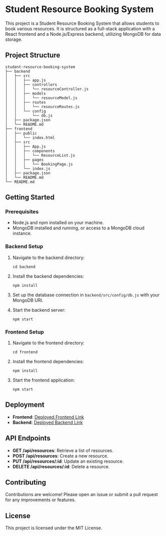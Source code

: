 # Student Resource Booking System

This project is a Student Resource Booking System that allows students to book various resources. It is structured as a full-stack application with a React frontend and a Node.js/Express backend, utilizing MongoDB for data storage.

## Project Structure

```
student-resource-booking-system
├── backend
│   ├── src
│   │   ├── app.js
│   │   ├── controllers
│   │   │   └── resourceController.js
│   │   ├── models
│   │   │   └── resourceModel.js
│   │   ├── routes
│   │   │   └── resourceRoutes.js
│   │   └── config
│   │       └── db.js
│   ├── package.json
│   └── README.md
├── frontend
│   ├── public
│   │   └── index.html
│   ├── src
│   │   ├── App.js
│   │   ├── components
│   │   │   └── ResourceList.js
│   │   ├── pages
│   │   │   └── BookingPage.js
│   │   └── index.js
│   ├── package.json
│   └── README.md
└── README.md
```

## Getting Started

### Prerequisites

- Node.js and npm installed on your machine.
- MongoDB installed and running, or access to a MongoDB cloud instance.

### Backend Setup

1. Navigate to the backend directory:
   ```
   cd backend
   ```

2. Install the backend dependencies:
   ```
   npm install
   ```

3. Set up the database connection in `backend/src/config/db.js` with your MongoDB URI.

4. Start the backend server:
   ```
   npm start
   ```

### Frontend Setup

1. Navigate to the frontend directory:
   ```
   cd frontend
   ```

2. Install the frontend dependencies:
   ```
   npm install
   ```

3. Start the frontend application:
   ```
   npm start
   ```

## Deployment

- **Frontend**: [Deployed Frontend Link](#)
- **Backend**: [Deployed Backend Link](#)

## API Endpoints

- **GET /api/resources**: Retrieve a list of resources.
- **POST /api/resources**: Create a new resource.
- **PUT /api/resources/:id**: Update an existing resource.
- **DELETE /api/resources/:id**: Delete a resource.

## Contributing

Contributions are welcome! Please open an issue or submit a pull request for any improvements or features.

## License

This project is licensed under the MIT License.
